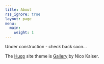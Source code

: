 ```yaml
---
title: About
rss_ignore: true
layout: page
menu:
  main:
    weight: 1
---
```


Under construction - check back soon...


The [Hugo](https://gohugo.io/) site theme is [Gallery](https://themes.gohugo.io/themes/hugo-theme-gallery/) by Nico Kaiser.